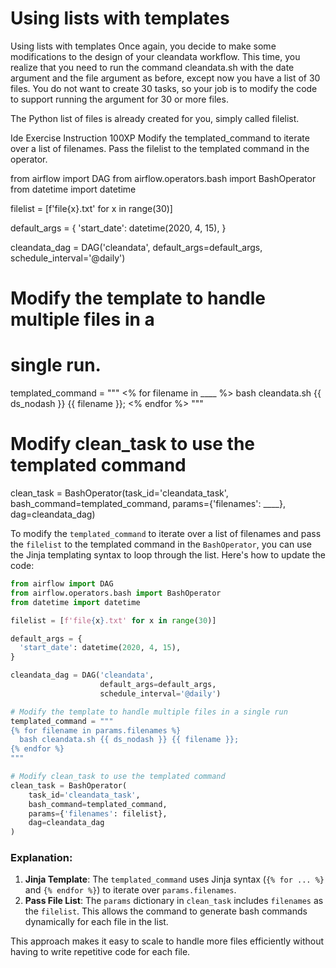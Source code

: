 # Using lists with templates

Using lists with templates
Once again, you decide to make some modifications to the design of your cleandata workflow. This time, you realize that you need to run the command cleandata.sh with the date argument and the file argument as before, except now you have a list of 30 files. You do not want to create 30 tasks, so your job is to modify the code to support running the argument for 30 or more files.

The Python list of files is already created for you, simply called filelist.

Ide Exercise Instruction
100XP
Modify the templated_command to iterate over a list of filenames.
Pass the filelist to the templated command in the operator.

from airflow import DAG
from airflow.operators.bash import BashOperator
from datetime import datetime

filelist = [f'file{x}.txt' for x in range(30)]

default_args = {
  'start_date': datetime(2020, 4, 15),
}

cleandata_dag = DAG('cleandata',
                    default_args=default_args,
                    schedule_interval='@daily')

# Modify the template to handle multiple files in a 
# single run.
templated_command = """
  <% for filename in ____ %>
  bash cleandata.sh {{ ds_nodash }} {{ filename }};
  <% endfor %>
"""

# Modify clean_task to use the templated command
clean_task = BashOperator(task_id='cleandata_task',
                          bash_command=templated_command,
                          params={'filenames': ____},
                          dag=cleandata_dag)


To modify the `templated_command` to iterate over a list of filenames and pass the `filelist` to the templated command in the `BashOperator`, you can use the Jinja templating syntax to loop through the list. Here's how to update the code:

```python
from airflow import DAG
from airflow.operators.bash import BashOperator
from datetime import datetime

filelist = [f'file{x}.txt' for x in range(30)]

default_args = {
  'start_date': datetime(2020, 4, 15),
}

cleandata_dag = DAG('cleandata',
                    default_args=default_args,
                    schedule_interval='@daily')

# Modify the template to handle multiple files in a single run
templated_command = """
{% for filename in params.filenames %}
  bash cleandata.sh {{ ds_nodash }} {{ filename }};
{% endfor %}
"""

# Modify clean_task to use the templated command
clean_task = BashOperator(
    task_id='cleandata_task',
    bash_command=templated_command,
    params={'filenames': filelist},
    dag=cleandata_dag
)
```

### Explanation:
1. **Jinja Template**: The `templated_command` uses Jinja syntax (`{% for ... %}` and `{% endfor %}`) to iterate over `params.filenames`.
2. **Pass File List**: The `params` dictionary in `clean_task` includes `filenames` as the `filelist`. This allows the command to generate bash commands dynamically for each file in the list.

This approach makes it easy to scale to handle more files efficiently without having to write repetitive code for each file.